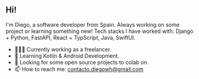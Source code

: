 ## Hi!

I'm Diego, a software developer from Spain. Always working on some project or learning something new!
Tech stacks I have worked with: Django + Python, FastAPI, React + TypScript, Java, SwiftUI.

- 👨🏽‍💻 Currently working as a freelancer.
- 🎿 Learning Kotlin & Android Development.
- 🌱 Looking for some open source projects to colab on.
- 📫 How to reach me: contacto.diegowh@gmail.com
